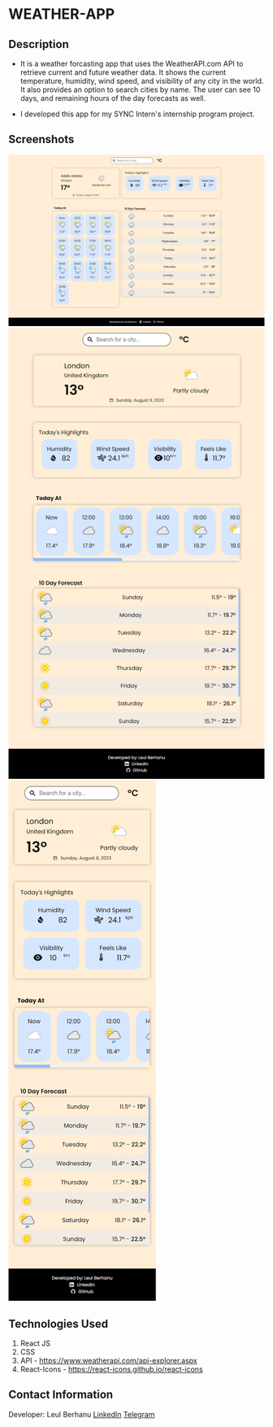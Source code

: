 # WEATHER-APP

## Description

- It is a weather forcasting app that uses the WeatherAPI.com API to retrieve current and future weather data. It shows the current temperature, humidity, wind speed, and visibility of any city in the world. It also provides an option to search cities by name. The user can see 10 days, and remaining hours of the day forecasts as well.

- I developed this app for my SYNC Intern's internship program project.

## Screenshots

![Wide screen](./src/screenshots/wider%20screen%20view.png)
![Tablet screen](./src/screenshots/tablet%20view.png)
![Mobile screen](./src/screenshots/mobile%20view.png)

## Technologies Used

1. React JS
2. CSS
3. API - https://www.weatherapi.com/api-explorer.aspx
4. React-Icons - https://react-icons.github.io/react-icons

## Contact Information

Developer: Leul Berhanu
[LinkedIn](https://www.linkedin.com/in/leul-berhanu)
[Telegram](https://t.me/preence26)
